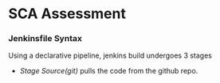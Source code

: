 # SCA Assessment

### Jenkinsfile Syntax
Using a declarative pipeline, jenkins build undergoes 3 stages
- *Stage Source(git)* pulls the code from the github repo.
